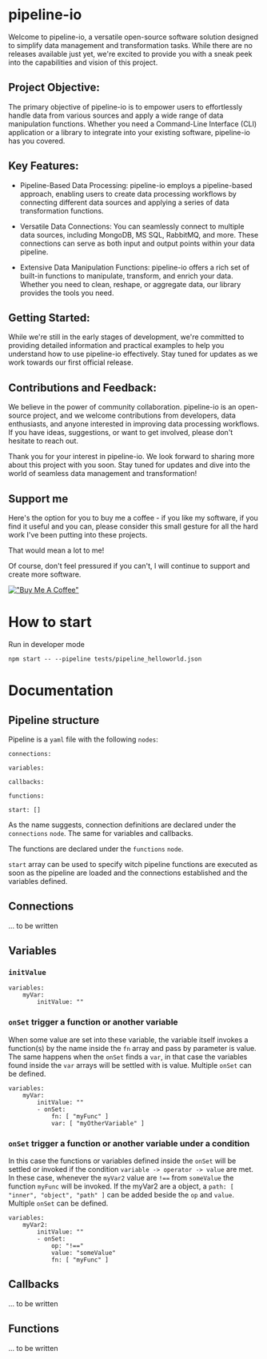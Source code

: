 # pipeline-io

Welcome to pipeline-io, a versatile open-source software solution designed to simplify data management and transformation tasks. While there are no releases available just yet, we're excited to provide you with a sneak peek into the capabilities and vision of this project.

## Project Objective:

The primary objective of pipeline-io is to empower users to effortlessly handle data from various sources and apply a wide range of data manipulation functions. Whether you need a Command-Line Interface (CLI) application or a library to integrate into your existing software, pipeline-io has you covered.

## Key Features:

- Pipeline-Based Data Processing: pipeline-io employs a pipeline-based approach, enabling users to create data processing workflows by connecting different data sources and applying a series of data transformation functions.

- Versatile Data Connections: You can seamlessly connect to multiple data sources, including MongoDB, MS SQL, RabbitMQ, and more. These connections can serve as both input and output points within your data pipeline.

- Extensive Data Manipulation Functions: pipeline-io offers a rich set of built-in functions to manipulate, transform, and enrich your data. Whether you need to clean, reshape, or aggregate data, our library provides the tools you need.

## Getting Started:

While we're still in the early stages of development, we're committed to providing detailed information and practical examples to help you understand how to use pipeline-io effectively. Stay tuned for updates as we work towards our first official release.

## Contributions and Feedback:

We believe in the power of community collaboration. pipeline-io is an open-source project, and we welcome contributions from developers, data enthusiasts, and anyone interested in improving data processing workflows. If you have ideas, suggestions, or want to get involved, please don't hesitate to reach out.

Thank you for your interest in pipeline-io. We look forward to sharing more about this project with you soon. Stay tuned for updates and dive into the world of seamless data management and transformation!

## Support me
Here's the option for you to buy me a coffee - if you like my software, if you find it useful and you can, please consider this small gesture for all the hard work I've been putting into these projects.

That would mean a lot to me!

Of course, don't feel pressured if you can't, I will continue to support and create more software.

[!["Buy Me A Coffee"](https://www.buymeacoffee.com/assets/img/custom_images/orange_img.png)](https://www.buymeacoffee.com/kalstong)


# How to start

Run in developer mode
```
npm start -- --pipeline tests/pipeline_helloworld.json
```

# Documentation

## Pipeline structure
Pipeline is a `yaml` file with the following `nodes`:
```
connections:

variables:

callbacks:

functions:

start: []

```

As the name suggests, connection definitions are declared under the `connections` `node`. The same for variables and callbacks.

The functions are declared under the `functions` `node`.

`start` array can be used to specify witch pipeline functions are executed as soon as the pipeline are loaded and the connections established and the variables defined.

## Connections
... to be written

## Variables
### `initValue`
```
variables:
    myVar:
        initValue: ""
```
### `onSet` trigger a function or another variable
When some value are set into these variable, the variable itself invokes a function(s) by the name inside the `fn` array and pass by parameter is value.
The same happens when the `onSet` finds a `var`, in that case the variables found inside the `var` arrays will be settled with is value. Multiple `onSet` can be defined.
```
variables:
    myVar:
        initValue: ""
        - onSet:
            fn: [ "myFunc" ]
            var: [ "myOtherVariable" ]
```
### `onSet` trigger a function or another variable under a condition
In this case the functions or variables defined inside the `onSet` will be settled or invoked if the condition `variable -> operator -> value` are met.
In these case, whenever the `myVar2` value are `!==` from `someValue` the function `myFunc` will be invoked. If the myVar2 are a object, a `path: [ "inner", "object", "path" ]` can be added beside the `op` and `value`. Multiple `onSet` can be defined.

```
variables:
    myVar2:
        initValue: ""
        - onSet:
            op: "!=="
            value: "someValue"
            fn: [ "myFunc" ]
```

## Callbacks
... to be written

## Functions
... to be written
